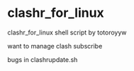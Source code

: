 # clashr_for_linux

clashr_for_linux shell script by totoroyyw

want to manage clash subscribe

bugs in clashrupdate.sh
